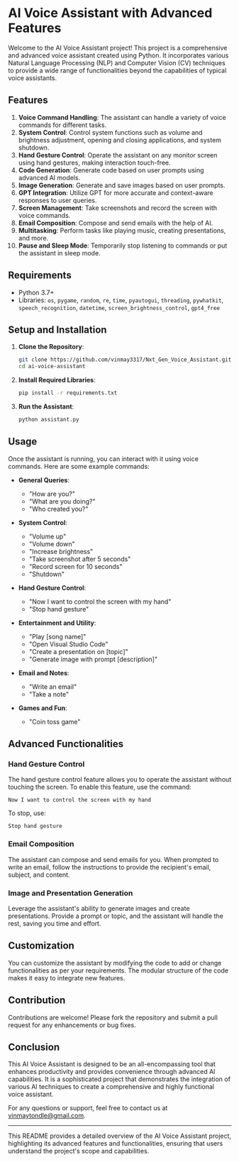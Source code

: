 # AI Voice Assistant with Advanced Features

Welcome to the AI Voice Assistant project! This project is a comprehensive and advanced voice assistant created using Python. It incorporates various Natural Language Processing (NLP) and Computer Vision (CV) techniques to provide a wide range of functionalities beyond the capabilities of typical voice assistants.

## Features

1. **Voice Command Handling**: The assistant can handle a variety of voice commands for different tasks.
2. **System Control**: Control system functions such as volume and brightness adjustment, opening and closing applications, and system shutdown.
3. **Hand Gesture Control**: Operate the assistant on any monitor screen using hand gestures, making interaction touch-free.
4. **Code Generation**: Generate code based on user prompts using advanced AI models.
5. **Image Generation**: Generate and save images based on user prompts.
6. **GPT Integration**: Utilize GPT for more accurate and context-aware responses to user queries.
7. **Screen Management**: Take screenshots and record the screen with voice commands.
8. **Email Composition**: Compose and send emails with the help of AI.
9. **Multitasking**: Perform tasks like playing music, creating presentations, and more.
10. **Pause and Sleep Mode**: Temporarily stop listening to commands or put the assistant in sleep mode.

## Requirements

- Python 3.7+
- Libraries: `os`, `pygame`, `random`, `re`, `time`, `pyautogui`, `threading`, `pywhatkit`, `speech_recognition`, `datetime`, `screen_brightness_control`, `gpt4_free`

## Setup and Installation

1. **Clone the Repository**:
   ```bash
   git clone https://github.com/vinmay3317/Nxt_Gen_Voice_Assistant.git
   cd ai-voice-assistant
   ```

2. **Install Required Libraries**:
   ```bash
   pip install -r requirements.txt
   ```

3. **Run the Assistant**:
   ```bash
   python assistant.py
   ```

## Usage

Once the assistant is running, you can interact with it using voice commands. Here are some example commands:

- **General Queries**:
  - "How are you?"
  - "What are you doing?"
  - "Who created you?"

- **System Control**:
  - "Volume up"
  - "Volume down"
  - "Increase brightness"
  - "Take screenshot after 5 seconds"
  - "Record screen for 10 seconds"
  - "Shutdown"

- **Hand Gesture Control**:
  - "Now I want to control the screen with my hand"
  - "Stop hand gesture"

- **Entertainment and Utility**:
  - "Play [song name]"
  - "Open Visual Studio Code"
  - "Create a presentation on [topic]"
  - "Generate image with prompt [description]"

- **Email and Notes**:
  - "Write an email"
  - "Take a note"

- **Games and Fun**:
  - "Coin toss game"

## Advanced Functionalities

### Hand Gesture Control

The hand gesture control feature allows you to operate the assistant without touching the screen. To enable this feature, use the command:
```plaintext
Now I want to control the screen with my hand
```
To stop, use:
```plaintext
Stop hand gesture
```

### Email Composition

The assistant can compose and send emails for you. When prompted to write an email, follow the instructions to provide the recipient's email, subject, and content.

### Image and Presentation Generation

Leverage the assistant's ability to generate images and create presentations. Provide a prompt or topic, and the assistant will handle the rest, saving you time and effort.

## Customization

You can customize the assistant by modifying the code to add or change functionalities as per your requirements. The modular structure of the code makes it easy to integrate new features.

## Contribution

Contributions are welcome! Please fork the repository and submit a pull request for any enhancements or bug fixes.

## Conclusion

This AI Voice Assistant is designed to be an all-encompassing tool that enhances productivity and provides convenience through advanced AI capabilities. It is a sophisticated project that demonstrates the integration of various AI techniques to create a comprehensive and highly functional voice assistant.

For any questions or support, feel free to contact us at vinmaytondle@gmail.com.

---

This README provides a detailed overview of the AI Voice Assistant project, highlighting its advanced features and functionalities, ensuring that users understand the project's scope and capabilities.
